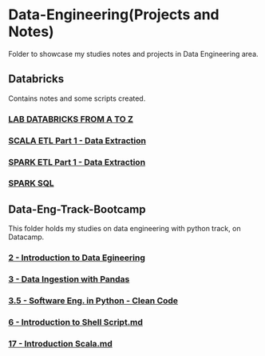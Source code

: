 # Data-Engineering(Projects and Notes)
Folder to showcase my studies notes and projects in Data Engineering area.

## Databricks  
Contains notes and some scripts created.  
### [LAB DATABRICKS FROM A TO Z](https://github.com/cassiobolba/Data-Engineering/blob/master/Databricks/LAB%20DATABRICKS%20FROM%20A%20TO%20Z%20.md)
### [SCALA ETL Part 1 - Data Extraction](https://github.com/cassiobolba/Data-Engineering/blob/master/Databricks/SCALA%20ETL%20Part%201%20-%20Data%20Extraction.md)  
### [SPARK ETL Part 1 - Data Extraction](https://github.com/cassiobolba/Data-Engineering/blob/master/Databricks/SPARK%20ETL%20Part%201%20-%20Data%20Extraction.md)  
### [SPARK SQL](https://github.com/cassiobolba/Data-Engineering/blob/master/Databricks/SPARK%20SQL.md)

## Data-Eng-Track-Bootcamp  
This folder holds my studies on data engineering with python track, on Datacamp.
### [2 - Introduction to Data Egineering](https://github.com/cassiobolba/Data-Engineering/blob/master/Data-Eng-Track-Bootcamp/2%20-%20Introduction%20to%20Data%20Egineering.md)
### [3 - Data Ingestion with Pandas](https://github.com/cassiobolba/Python/blob/master/Python-Datacamp/3%20-%20Data%20Ingestion%20with%20Pandas.md)  
### [3.5 - Software Eng. in Python - Clean Code](https://github.com/cassiobolba/Python/blob/master/Python-Datacamp/3.5%20-%20Software%20Eng.%20in%20Python%20-%20Clean%20Code.md)  
### [6 - Introduction to Shell Script.md](https://github.com/cassiobolba/Data-Engineering/blob/master/Data-Eng-Track-Bootcamp/6%20-%20Introduction%20to%20Shell%20Script.md)
### [17 - Introduction Scala.md](https://github.com/cassiobolba/Data-Engineering/blob/master/Data-Eng-Track-Bootcamp/17%20-%20Introduction%20to%20Scala.md)


